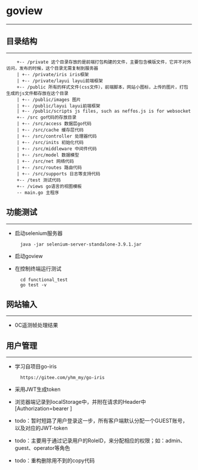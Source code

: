 # goview
-----------

## 目录结构
-----------

        +-- /private 这个目录存放的是前端打包构建的文件，主要包含模版文件，它并不对外访问，发布的时候，这个目录无需复制到服务器
        | +-- /private/iris iris框架
        | +-- /private/layui layui前端框架
        +-- /public 所有的样式文件(css文件），前端脚本，网站小图标，上传的图片，打包生成的js文件都存放在这个目录
        | +-- /public/images 图片
        | +-- /public/layui layui前端框架
        | +-- /public/scripts js files, such as neffos.js is for websocket
        +-- /src go代码的存放目录
        | +-- /src/access 数据层go代码
        | +-- /src/cache 缓存层代码
        | +-- /src/controller 处理器代码
        | +-- /src/inits 初始化代码
        | +-- /src/middleware 中间件代码
        | +-- /src/model 数据模型
        | +-- /src/net 网络代码
        | +-- /src/routes 路由代码
        | +-- /src/supports 日志等支持代码
        +-- /test 测试代码
        +-- /views go语言的视图模板
        -- main.go 主程序

## 功能测试
-----------------
- 启动selenium服务器

        java -jar selenium-server-standalone-3.9.1.jar

- 启动goview

- 在控制终端运行测试

        cd functional_test
        go test -v
    
## 网站输入
----------------
- 0C遥测帧处理结果

## 用户管理
-----------------
- 学习自项目go-iris

        https://gitee.com/yhm_my/go-iris

- 采用JWT生成token
- 浏览器端记录到localStorage中，并附在请求的Header中[Authorization=bearer <token>]
- todo：暂时短路了用户登录这一步，所有客户端默认分配一个GUEST账号，以及对应的JWT-token
- todo：主要用于通过记录用户的RoleID，来分配相应的权限；如：admin、guest、operator等角色
- todo：重构删除用不到的copy代码